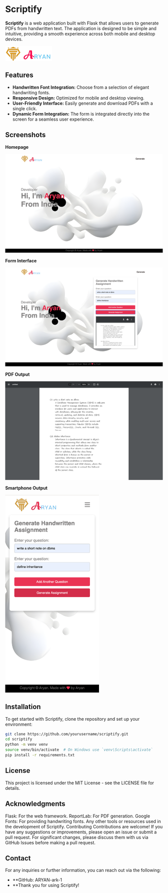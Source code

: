 # Scriptify

**Scriptify** is a web application built with Flask that allows users to generate PDFs from handwritten text. The application is designed to be simple and intuitive, providing a smooth experience across both mobile and desktop devices.

<img src="static/css/images/logo.png" alt="Scriptify Logo" style="width: 150px; height: auto;"/>

## Features

- **Handwritten Font Integration:** Choose from a selection of elegant handwriting fonts.
- **Responsive Design:** Optimized for mobile and desktop viewing.
- **User-Friendly Interface:** Easily generate and download PDFs with a single click.
- **Dynamic Form Integration:** The form is integrated directly into the screen for a seamless user experience.

## Screenshots

**Homepage**

<img src="screenshots/main-web.png" alt="Homepage" style="width: 600px; height: auto;"/>

**Form Interface**

<img src="screenshots/demo.png" alt="Form Interface" style="width: 600px; height: auto;"/>

**PDF Output**

<img src="screenshots/pdfimage.png" alt="PDF Output" style="width: 600px; height: auto;"/>

**Smartphone Output**

<img src="screenshots/phoneview.png" alt="Smartphone Output" style="width: 300px; height: auto;"/>

## Installation

To get started with Scriptify, clone the repository and set up your environment:

```bash
git clone https://github.com/yourusername/scriptify.git
cd scriptify
python -m venv venv
source venv/bin/activate  # On Windows use `venv\Scripts\activate`
pip install -r requirements.txt
```

## License

This project is licensed under the MIT License - see the LICENSE file for details.

## Acknowledgments

Flask: For the web framework.
ReportLab: For PDF generation.
Google Fonts: For providing handwriting fonts.
Any other tools or resources used in the development of Scriptify.
Contributing
Contributions are welcome! If you have any suggestions or improvements, please open an issue or submit a pull request. For significant changes, please discuss them with us via GitHub Issues before making a pull request.

## Contact
For any inquiries or further information, you can reach out via the following:

- **GitHub: ARYAN-ark-1
- **Thank you for using Scriptify!
